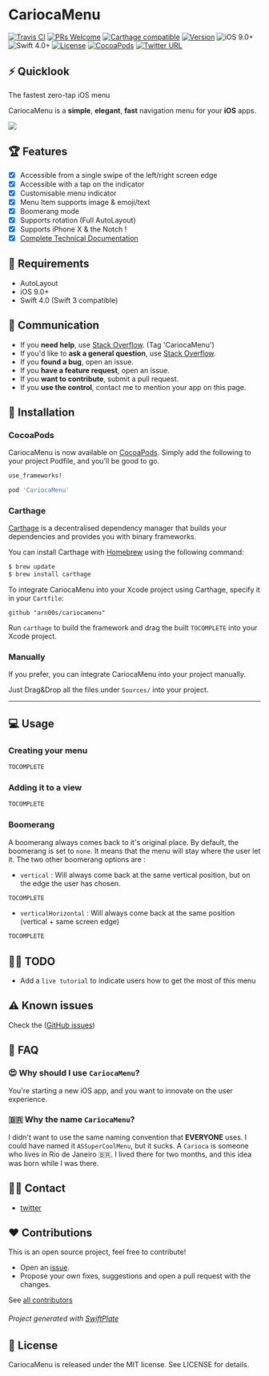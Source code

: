 # CariocaMenu

[![Travis CI](https://img.shields.io/travis/arn00s/cariocamenu.svg)](https://img.shields.io/travis/arn00s/cariocamenu.svg)
[![PRs Welcome](https://img.shields.io/badge/PRs-welcome-brightgreen.svg)](http://makeapullrequest.com)
[![Carthage compatible](https://img.shields.io/badge/Carthage-Compatible-brightgreen.svg?style=flat)](https://github.com/Carthage/Carthage)
[![Version](https://img.shields.io/cocoapods/v/Hero.svg?style=flat)](http://cocoapods.org/pods/Hero)
![iOS 9.0+](https://img.shields.io/badge/iOS-9.0%2B-blue.svg)
![Swift 4.0+](https://img.shields.io/badge/Swift-4.0%2B-orange.svg)
[![License](https://img.shields.io/cocoapods/l/Hero.svg?style=flat)](https://github.com/arn00s/cariocamenu/blob/master/LICENSE?raw=true)
[![CocoaPods](https://img.shields.io/cocoapods/dt/CariocaMenu.svg)]()
[![Twitter URL](https://img.shields.io/twitter/url/https/github.com/arn00s/cariocamenu.svg?style=social)](https://twitter.com/intent/tweet?text=This%20menu%20is%20awesome:&url=https%3A%2F%2Fgithub.com%2Farn00s%2Fcariocamenu)

## ⚡️ Quicklook

The fastest zero-tap iOS menu

CariocaMenu is a **simple**, **elegant**, **fast** navigation menu for your **iOS** apps.

![](https://raw.githubusercontent.com/arn00s/cariocamenu/master/cariocamenu.gif)

## 🏆 Features

- [x] Accessible from a single swipe of the left/right screen edge
- [x] Accessible with a tap on the indicator
- [x] Customisable menu indicator
- [x] Menu Item supports image & emoji/text
- [x] Boomerang mode
- [x] Supports rotation (Full AutoLayout)
- [x] Supports iPhone X & the Notch !
- [x] [Complete Technical Documentation](http://arn00s.github.io/cariocamenu/)

## 📝 Requirements

- AutoLayout
- iOS 9.0+
- Swift 4.0 (Swift 3 compatible)

## 📢 Communication

- If you **need help**, use [Stack Overflow](http://stackoverflow.com/questions/tagged/CariocaMenu). (Tag 'CariocaMenu')
- If you'd like to **ask a general question**, use [Stack Overflow](http://stackoverflow.com/questions/tagged/CariocaMenu).
- If you **found a bug**, open an issue.
- If you **have a feature request**, open an issue.
- If you **want to contribute**, submit a pull request.
- If you **use the control**, contact me to mention your app on this page.

## 📲 Installation

### CocoaPods
CariocaMenu is now available on [CocoaPods](http://cocoapods.org).
Simply add the following to your project Podfile, and you'll be good to go.

```ruby
use_frameworks!

pod 'CariocaMenu'
```

### Carthage

[Carthage](https://github.com/Carthage/Carthage) is a decentralised dependency manager that builds your dependencies and provides you with binary frameworks.

You can install Carthage with [Homebrew](http://brew.sh/) using the following command:

```bash
$ brew update
$ brew install carthage
```

To integrate CariocaMenu into your Xcode project using Carthage, specify it in your `Cartfile`:

```ogdl
github "arn00s/cariocamenu"
```

Run `carthage` to build the framework and drag the built `TOCOMPLETE` into your Xcode project.

### Manually

If you prefer, you can integrate CariocaMenu into your project manually.

Just Drag&Drop all the files under `Sources/` into your project.

---

## 💻 Usage

### Creating your menu

```swift
TOCOMPLETE
```

### Adding it to a view

```swift
TOCOMPLETE
```

### Boomerang

A boomerang always comes back to it's original place.
By default, the boomerang is set to `none`. It means that the menu will stay where the user let it.
The two other boomerang options are :

- `vertical` : Will always come back at the same vertical position, but on the edge the user has chosen.
```swift
TOCOMPLETE
```

- `verticalHorizontal` : Will always come back at the same position (vertical + same screen edge)
```swift
TOCOMPLETE
```

## 👨‍💻 TODO

- Add a `live tutorial` to indicate users how to get the most of this menu

## ⚠️ Known issues

Check the ([GitHub issues](https://github.com/arn00s/CariocaMenu/issues))

## 🤔 FAQ

### 😍 Why should I use `CariocaMenu`?

You're starting a new iOS app, and you want to innovate on the user experience.

### 🇧🇷 Why the name `CariocaMenu`?

I didn't want to use the same naming convention that **EVERYONE** uses. I could have named it `ASSuperCoolMenu`, but it sucks.
A `Carioca` is someone who lives in Rio de Janeiro 🇧🇷. I lived there for two months, and this idea was born while I was there.

## 🤙🏼 Contact

- [twitter](https://twitter.com/mmommommomo)

## ❤️ Contributions
This is an open source project, feel free to contribute!
- Open an [issue](https://github.com/arn00s/cariocamenu/issues/new).
- Propose your own fixes, suggestions and open a pull request with the changes.

See [all contributors](https://github.com/arn00s/cariocamenu/graphs/contributors)

###### Project generated with [SwiftPlate](https://github.com/JohnSundell/SwiftPlate)

## 📝 License

CariocaMenu is released under the MIT license. See LICENSE for details.
